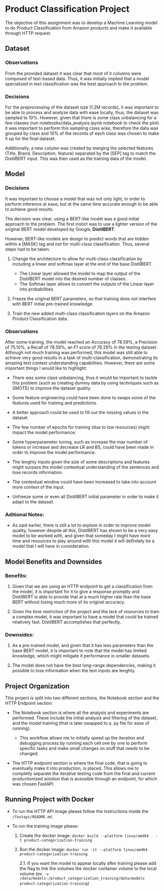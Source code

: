 # Product Classification Project

The objective of this assignment was to develop a Machine Learning model to do Product Classification from Amazon products and make it available through HTTP request.

## Dataset
### Observations

From the provided dataset it was clear that most of it columns were composed of text-based data. Thus, it was initially implied that a model specialized in text classification was the best approach to the problem.

### Decisions

For the preprocessing of the dataset size (1.2M records), it was important to be able to process and analyze data with ease locally, thus, the dataset was sampled to 10%. However, given that there is some class unbalancing for a few classes (run notebooks/data_analysis.ipynb notebook to check the plot) it was important to perform this sampling class wise, therefore the data was grouped by class and 10% of the records of each class was chosen to make it up for the final dataset.

Additionally, a new column was created by merging the selected features (Title, Brand, Description, feature) separated by the [SEP] tag to match the DistilBERT input. This was then used as the training data of the model.

## Model
### Decisions

It was important to choose a model that was not only light, in order to perform inference at ease, but at the same time accurate enough to be able to achieve good results. 

The decision was clear, using a BERT-like model was a good initial approach to the problem. The first instict was to use a lighter version of the original BERT model developed by Google, **DistilBERT**.

However, BERT-like models are design to predict words that are hidden within a [MASK] tag and not for multi-class classification. Thus, several steps had to be taken:

1. Change the architecture to allow for multi-class classification by including a linear and softmax layer at the end of the base DistilBERT.
    
    -  The Linear layer allowed the model to map the output of the DistilBERT model into the desired number of classes.
    - The Softmax layer allows to convert the outputs of the Linear layer into probabilities.

2. Freeze the original BERT parameters, so that training does not interfere with BERT initial pre-trained knowledge.

3. Train the new added multi-class classification layers on the Amazon Product Classification data.

### Observations

After some training, the model reached an Accuracy of 78.59%, a Precision of 75.10%, a Recall of 78.59%, an F1 score of 76.29% in the testing dataset. 
Although not much training was performed, this model was still able to achieve very good results in a task of multi-classification, demonstrating its amazing text context understanding capabilities. However, there are some important things I would like to highlight:

- There was some class unbalancing, thus it would be important to tackle this problem (such as creating dummy data by using techniques such as SMOTE) to improve the dataset quality.

- Some feature engineering could have been done to swaps some of the features used for training and predictions.

- A better approach could be used to fill out the missing values in the dataset.

- The few number of epochs for training (due to low resources) might impact the model performance.

- Some hyperparameter tuning, such as increase the max number of tokens or increase and decrease LR and BS, could have been made in order to improve the model performance.

- The lenghty inputs given the size of some descriptions and features might surpass the model contextual understanding of the sentences and lose records information.

- The contextual window could have been increased to take into account more context of the input.

- Unfreeze some or even all DistilBERT initial parameter in order to make it adapt to the dataset.

### Aditional Notes:

- As said earlier, there is still a lot to explore in order to improve model quality, however despite all this, DistilBERT has shown to be a very easy model to be worked with, and given that someday I might have more time and resources to play around with this model it will definitely be a model that I will have in consideration. 


## Model Benefits and Downsides

### Benefits:

1. Given that we are using an HTTP endpoint to get a classification from the model, it is important for it to give a response promptly and DistilBERT is able to provide that at a much higher rate than the base BERT without losing much more of its original accuracy.

2. Given the time restriction of the project and the lack of resources to train a complex model, it was important to have a model that could be trained relatively fast. DistilBERT accomplishes that perfectly.

### Downsides:

1. As a pre-trained model, and given that it has less parameters than the base BERT model, it is important to note that the model has limited knowledge, which might mitigate it performance in smaller datasets.

2. The model does not have the best long-range dependencies, making it possible to lose information when the text inputs are lenghty.


## Project Organization

This project is split into two different sections, the Notebook section and the HTTP Endpoint section:

- The Notebook section is where all the analysis and experiments are performed. These include the initial analysis and filtering of the dataset, and the model training (that is later swapped to a .py file for ease of running).
    
    - This workflow allows me to initially speed up the iteration and debugging process by running each cell one by one to perform specific tasks and make small changes on stuff that needs to be changed.

- The HTTP endpoint section is where the final code, that is going to eventually make it into production, is placed. This allows me to completly separate the iterative testing code from the final and current productionized solution that is acessible through an endpoint, for which was chosen FastAPI.  


## Running Project with Docker

- To run the HTTP API image please follow the instructions inside the ```/fastapi/README.md```.

- To run the training image please:
    
    1. Create the docker image: ```docker build --platform linux/amd64 . -t product-categorization-training```

    2. Run the docker image: ```docker run -it --platform linux/amd64 product-categorization-training```

        2.1. If you want the model to appear locally after training please add the flag to link the volumes the docker container volume to the local volume (ex. ```-v /data/models:/product_categorization_training/data/models product-categorization-training```)
